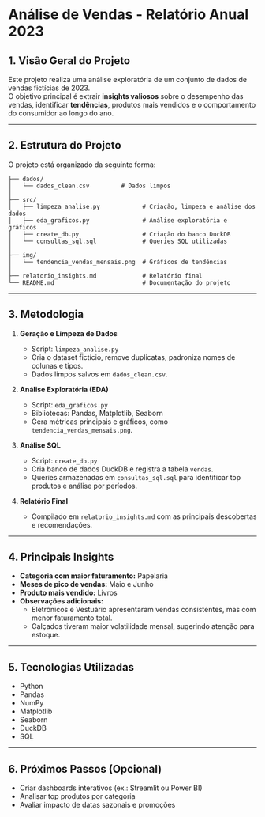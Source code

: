 # Análise de Vendas - Relatório Anual 2023

## 1. Visão Geral do Projeto
Este projeto realiza uma análise exploratória de um conjunto de dados de vendas fictícias de 2023.  
O objetivo principal é extrair **insights valiosos** sobre o desempenho das vendas, identificar **tendências**, produtos mais vendidos e o comportamento do consumidor ao longo do ano.

---

## 2. Estrutura do Projeto
O projeto está organizado da seguinte forma:

```text
├── dados/
│   └── dados_clean.csv         # Dados limpos
│
├── src/
│   ├── limpeza_analise.py            # Criação, limpeza e análise dos dados
│   ├── eda_graficos.py               # Análise exploratória e gráficos
│   ├── create_db.py                  # Criação do banco DuckDB
│   └── consultas_sql.sql             # Queries SQL utilizadas
│
├── img/
│   └── tendencia_vendas_mensais.png  # Gráficos de tendências
│
├── relatorio_insights.md             # Relatório final
└── README.md                         # Documentação do projeto

```
---

## 3. Metodologia
1. **Geração e Limpeza de Dados**  
   - Script: `limpeza_analise.py`  
   - Cria o dataset fictício, remove duplicatas, padroniza nomes de colunas e tipos.  
   - Dados limpos salvos em `dados_clean.csv`.

2. **Análise Exploratória (EDA)**  
   - Script: `eda_graficos.py`  
   - Bibliotecas: Pandas, Matplotlib, Seaborn  
   - Gera métricas principais e gráficos, como `tendencia_vendas_mensais.png`.

3. **Análise SQL**  
   - Script: `create_db.py`  
   - Cria banco de dados DuckDB e registra a tabela `vendas`.  
   - Queries armazenadas em `consultas_sql.sql` para identificar top produtos e análise por períodos.

4. **Relatório Final**  
   - Compilado em `relatorio_insights.md` com as principais descobertas e recomendações.

---

## 4. Principais Insights
- **Categoria com maior faturamento:** Papelaria  
- **Meses de pico de vendas:** Maio e Junho  
- **Produto mais vendido:** Livros  
- **Observações adicionais:**  
  - Eletrônicos e Vestuário apresentaram vendas consistentes, mas com menor faturamento total.  
  - Calçados tiveram maior volatilidade mensal, sugerindo atenção para estoque.  


---

## 5. Tecnologias Utilizadas
- Python  
- Pandas  
- NumPy  
- Matplotlib  
- Seaborn  
- DuckDB
- SQL  

---

## 6. Próximos Passos (Opcional)
- Criar dashboards interativos (ex.: Streamlit ou Power BI)  
- Analisar top produtos por categoria  
- Avaliar impacto de datas sazonais e promoções  
